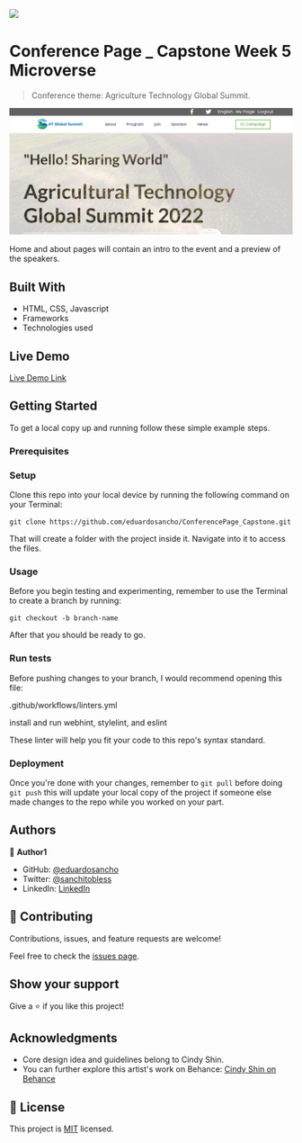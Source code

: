 ![](https://img.shields.io/badge/Microverse-blueviolet)

# Conference Page _ Capstone Week 5 Microverse

> Conference theme: Agriculture Technology Global Summit.

![screenshot](./images/screenshot.png)

Home and about pages will contain an intro to the event and a preview of the speakers.

## Built With

- HTML, CSS, Javascript
- Frameworks
- Technologies used

## Live Demo

[Live Demo Link](https://eduardosancho.github.io/ConferencePage_Capstone/)


## Getting Started



To get a local copy up and running follow these simple example steps.

### Prerequisites

### Setup
Clone this repo into your local device by running the following command on your Terminal:
```
git clone https://github.com/eduardosancho/ConferencePage_Capstone.git
```

That will create a folder with the project inside it. Navigate into it to access the files.

### Usage
Before you begin testing and experimenting, remember to use the Terminal to create a branch by running:
```
git checkout -b branch-name
```

After that you should be ready to go.
### Run tests
Before pushing changes to your branch, I would recommend opening this file:

.github/workflows/linters.yml

install and run webhint, stylelint, and eslint

These linter will help you fit your code to this repo's syntax standard.

### Deployment
Once you're done with your changes, remember to ```git pull``` before doing ```git push``` this will update 
your local copy of the project if someone else made changes to the repo while you worked on your part.


## Authors

👤 **Author1**

- GitHub: [@eduardosancho](https://github.com/eduardosancho)
- Twitter: [@sanchitobless](https://twitter.com/sanchitobless)
- LinkedIn: [LinkedIn](https://www.linkedin.com/in/eduardo-sancho-043641181/)

## 🤝 Contributing

Contributions, issues, and feature requests are welcome!

Feel free to check the [issues page](https://github.com/eduardosancho/ConferencePage_Capstone/issues).

## Show your support

Give a ⭐️ if you like this project!

## Acknowledgments

- Core design idea and guidelines belong to Cindy Shin.
- You can further explore this artist's work on Behance: [Cindy Shin on Behance](https://www.behance.net/adagio07)

## 📝 License

This project is [MIT](./MIT.md) licensed.
